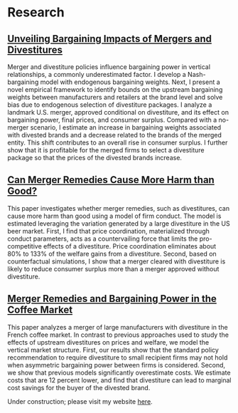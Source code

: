 <h1>Research</h1>

<!-- ─── Paper 1 ─── -->
<article>
  <h2>
    <a href="https://yanndelaprez.github.io/YD_jmp.pdf" target="_blank">
      Unveiling Bargaining Impacts of Mergers and Divestitures
    </a>
  </h2>
  <p>
    Merger and divestiture policies influence bargaining power in vertical relationships,
    a commonly underestimated factor. I develop a Nash-bargaining model with endogenous
    bargaining weights. Next, I present a novel empirical framework to identify bounds on
    the upstream bargaining weights between manufacturers and retailers at the brand level
    and solve bias due to endogenous selection of divestiture packages. I analyze a landmark
    U.S. merger, approved conditional on divestiture, and its effect on bargaining power,
    final prices, and consumer surplus. Compared with a no-merger scenario, I estimate an
    increase in bargaining weights associated with divested brands and a decrease related
    to the brands of the merged entity. This shift contributes to an overall rise in consumer
    surplus. I further show that it is profitable for the merged firms to select a divestiture
    package so that the prices of the divested brands increase.
  </p>
</article>

<!-- ─── Paper 2 ─── -->
<article>
  <h2>
    <a href="https://yanndelaprez.github.io/YD_Beer_2.pdf" target="_blank">
      Can Merger Remedies Cause More Harm than Good?
    </a>
  </h2>
  <p>
    This paper investigates whether merger remedies, such as divestitures,
can cause more harm than good using a model of firm conduct. The model is
estimated leveraging the variation generated by a large divestiture in the US
beer market. First, I find that price coordination, materialized through conduct parameters, acts as a countervailing force that limits the pro-competitive
effects of a divestiture. Price coordination eliminates about 80% to 133% of the
welfare gains from a divestiture. Second, based on counterfactual simulations,
I show that a merger cleared with divestiture is likely to reduce consumer
surplus more than a merger approved without divestiture.
  </p>
</article>

<!-- ─── Paper 3 ─── -->
<article>
  <h2>
    <a href="https://yanndelaprez.github.io/YDMG-coffee.pdf" target="_blank">
      Merger Remedies and Bargaining Power in the Coffee Market
    </a>
  </h2>
  <p>
   This paper analyzes a merger of large manufacturers with divestiture in the French coffee market. In contrast to previous approaches used to study the effects of upstream divestitures on prices and welfare, we model the vertical market structure. First, our results show that the standard policy recommendation to require divestiture to small recipient firms may not hold when asymmetric bargaining power between firms is considered. Second, we show that previous models significantly overestimate costs. We estimate costs that are 12 percent lower, and find that divestiture can lead to marginal cost savings for the buyer of the divested brand.
  </p>
</article>

<!-- ─── Note at the bottom ─── -->
<p>
  Under construction; please visit my website
  <a href="https://sites.google.com/view/yanndelaprez/home?authuser=0" target="_blank">here</a>.
</p>







